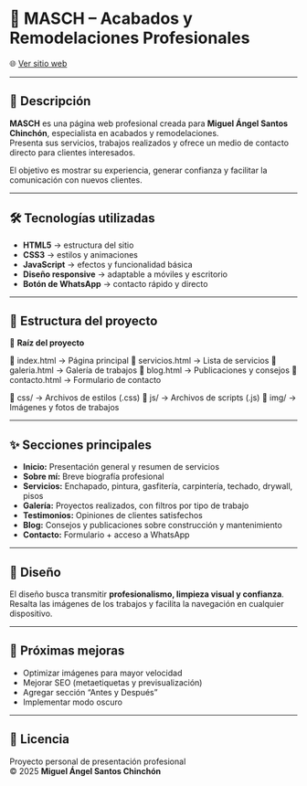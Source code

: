 # 🧱 MASCH – Acabados y Remodelaciones Profesionales  
🌐 [Ver sitio web](https://luissants16.github.io/Masch)

---

## 📝 Descripción  
**MASCH** es una página web profesional creada para **Miguel Ángel Santos Chinchón**, especialista en acabados y remodelaciones.  
Presenta sus servicios, trabajos realizados y ofrece un medio de contacto directo para clientes interesados.  

El objetivo es mostrar su experiencia, generar confianza y facilitar la comunicación con nuevos clientes.

---

## 🛠️ Tecnologías utilizadas  

- **HTML5** → estructura del sitio  
- **CSS3** → estilos y animaciones  
- **JavaScript** → efectos y funcionalidad básica  
- **Diseño responsive** → adaptable a móviles y escritorio  
- **Botón de WhatsApp** → contacto rápido y directo  

---

## 🧩 Estructura del proyecto  

📂 **Raíz del proyecto**

📁 index.html → Página principal
📁 servicios.html → Lista de servicios
📁 galeria.html → Galería de trabajos
📁 blog.html → Publicaciones y consejos
📁 contacto.html → Formulario de contacto

📄 css/ → Archivos de estilos (.css)
📄 js/ → Archivos de scripts (.js)
📸 img/ → Imágenes y fotos de trabajos

---

## ✨ Secciones principales  

- **Inicio:** Presentación general y resumen de servicios  
- **Sobre mí:** Breve biografía profesional  
- **Servicios:** Enchapado, pintura, gasfitería, carpintería, techado, drywall, pisos  
- **Galería:** Proyectos realizados, con filtros por tipo de trabajo  
- **Testimonios:** Opiniones de clientes satisfechos  
- **Blog:** Consejos y publicaciones sobre construcción y mantenimiento  
- **Contacto:** Formulario + acceso a WhatsApp  

---

## 🎨 Diseño  
El diseño busca transmitir **profesionalismo, limpieza visual y confianza**.  
Resalta las imágenes de los trabajos y facilita la navegación en cualquier dispositivo.

---

## 🚀 Próximas mejoras  

- Optimizar imágenes para mayor velocidad  
- Mejorar SEO (metaetiquetas y previsualización)  
- Agregar sección “Antes y Después”  
- Implementar modo oscuro  

---

## 📄 Licencia  
Proyecto personal de presentación profesional  
© 2025 **Miguel Ángel Santos Chinchón**
